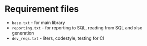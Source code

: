 # Requirement files
- `base.txt` - for main library
- `reporting.txt` - for reporting to SQL, reading from SQL and xlsx generation
- `dev_reqs.txt` - liters, codestyle, testing for CI
